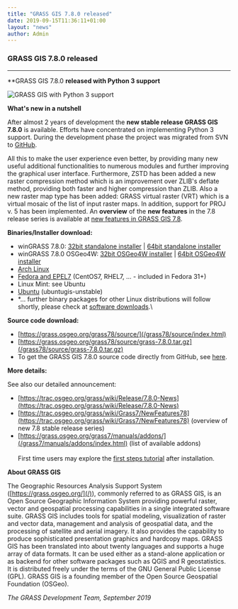 ```yaml
---
title: "GRASS GIS 7.8.0 released"
date: 2019-09-15T11:36:11+01:00
layout: "news"
author: Admin
---
```


### GRASS GIS 7.8.0 released

------------------------------------------------------------------------

**GRASS GIS 7.8.0 **released with Python 3 support**

![GRASS GIS with Python 3 support](images/news/grass78_python3_logos.png)

**What's new in a nutshell**

After almost 2 years of development the **new stable release GRASS GIS
7.8.0** is available. Efforts have  concentrated on
implementing Python 3 support. During the development phase the project
was migrated from SVN to [GitHub](https://github.com/OSGeo/grass).

All this to make the user experience even better, by providing many new
useful additional functionalities to numerous modules and further
improving the graphical user interface. Furthermore, ZSTD has been added
a new raster compression method which is an improvement over ZLIB's
deflate method, providing both faster and higher compression than ZLIB.
Also a new raster map type has been added: GRASS virtual raster (VRT)
which is a virtual mosaic of the list of input raster maps. In addition,
support for PROJ v. 5 has been implemented. An **overview** of the **new
features** in the 7.8 release series is available at [new features in
GRASS GIS 7.8](https://trac.osgeo.org/grass/wiki/Grass7/NewFeatures78).

**Binaries/Installer download:**

-   winGRASS 7.8.0: [32bit standalone
    installer](/grass78/binary/mswindows/native/x86/WinGRASS-7.8.0-1-Setup-x86.html)
    \| [64bit standalone
    installer](/grass78/binary/mswindows/native/x86_64/WinGRASS-7.8.0-1-Setup-x86_64.exe)
-   winGRASS 7.8.0 OSGeo4W: [32bit OSGeo4W
    installer](http://download.osgeo.org/osgeo4w/osgeo4w-setup-x86.exe)
    \| [64bit OSGeo4W
    installer](http://download.osgeo.org/osgeo4w/osgeo4w-setup-x86_64.exe)
-   [Arch Linux](https://aur.archlinux.org/packages/grass)
-   [Fedora and
    EPEL7](https://copr.fedorainfracloud.org/coprs/neteler/grass78/)
    (CentOS7, RHEL7, \... - included in Fedora 31+)
-   Linux Mint: see Ubuntu
-   [Ubuntu](https://launchpad.net/~ubuntugis/+archive/ubuntu/ubuntugis-unstable)
    (ubuntugis-unstable)
-   *\... further binary packages for other Linux distributions will
    follow shortly, please check at [software
    downloads](/download/software/index.html#g78x).\

**Source code download:**

-   [https://grass.osgeo.org/grass78/source/](/grass78/source/index.html)
-   [https://grass.osgeo.org/grass78/source/grass-7.8.0.tar.gz](/grass78/source/grass-7.8.0.tar.gz)
-   To get the GRASS GIS 7.8.0 source code directly from GitHub, see
    [here](https://github.com/OSGeo/grass/releases/tag/7.8.0).

**More details:**

See also our detailed announcement:


-   [https://trac.osgeo.org/grass/wiki/Release/7.8.0-News](https://trac.osgeo.org/grass/wiki/Release/7.8.0-News)
-   [https://trac.osgeo.org/grass/wiki/Grass7/NewFeatures78](https://trac.osgeo.org/grass/wiki/Grass7/NewFeatures78) (overview of new 7.8 stable release series)
-   [https://grass.osgeo.org/grass7/manuals/addons/](/grass7/manuals/addons/index.html) (list of available addons)\
\
First time users may explore the [first steps tutorial](/documentation/first-time-users/index.html) after
installation.


**About GRASS GIS**

The Geographic Resources Analysis Support System
([https://grass.osgeo.org/](/)), commonly referred
to as GRASS GIS, is an Open Source Geographic Information System
providing powerful raster, vector and geospatial processing capabilities
in a single integrated software suite. GRASS GIS includes tools for
spatial modeling, visualization of raster and vector data, management
and analysis of geospatial data, and the processing of satellite and
aerial imagery. It also provides the capability to produce sophisticated
presentation graphics and hardcopy maps. GRASS GIS has been translated
into about twenty languages and supports a huge array of data formats.
It can be used either as a stand-alone application or as backend for
other software packages such as QGIS and R geostatistics. It is
distributed freely under the terms of the GNU General Public License
(GPL). GRASS GIS is a founding member of the Open Source Geospatial
Foundation (OSGeo).

*The GRASS Development Team, September 2019*

